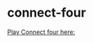 # connect-four

[Play Connect four here: ](https://connect-four-nwcdigqvlpmzf2r4qsv8ph.streamlit.app/)
